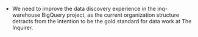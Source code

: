 - We need to improve the data discovery experience in the inq-warehouse BigQuery project, as the current organization structure detracts from the intention to be the gold standard for data work at The Inquirer.